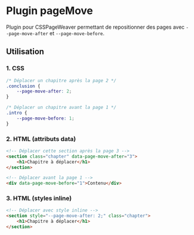 # Plugin pageMove

Plugin pour CSSPageWeaver permettant de repositionner des pages avec `--page-move-after` et `--page-move-before`.


## Utilisation

### 1. CSS 

```css
/* Déplacer un chapitre après la page 2 */
.conclusion {
    --page-move-after: 2;
}

/* Déplacer un chapitre avant la page 1 */
.intro {
    --page-move-before: 1;
}
```

### 2. HTML (attributs data)

```html
<!-- Déplacer cette section après la page 3 -->
<section class="chapter" data-page-move-after="3">
    <h1>Chapitre à déplacer</h1>
</section>

<!-- Déplacer avant la page 1 -->
<div data-page-move-before="1">Contenu</div>
```

### 3. HTML (styles inline)

```html
<!-- Déplacer avec style inline -->
<section style="--page-move-after: 2;" class="chapter">
    <h1>Chapitre à déplacer</h1>
</section>

```
